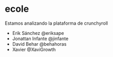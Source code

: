 # ecole
Estamos analizando la plataforma de crunchyroll

- Erik Sánchez @eriksape
- Jonattan Infante @jinfante
- David Behar @behahoras
- Xavier @XaviGrowth
